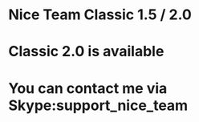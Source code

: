 # Nice Team Classic 1.5 / 2.0
# Classic 2.0 is available
# You can contact me via Skype:support_nice_team
